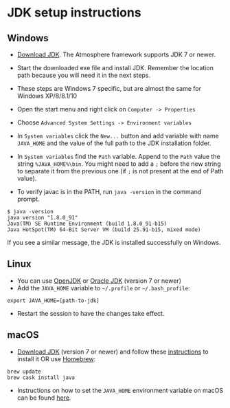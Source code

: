# JDK setup instructions

## Windows
* [Download JDK](http://www.oracle.com/technetwork/java/javase/downloads/index.html?ssSourceSiteId=otnjp). The Atmosphere framework supports JDK 7 or newer.

* Start the downloaded exe file and install JDK. Remember the location path because you will need it in the next steps.

* These steps are Windows 7 specific, but are almost the same for Windows XP/8/8.1/10

 * Open the start menu and right click on `Computer -> Properties`

 * Choose `Advanced System Settings -> Environment variables`

 * In `System variables` click the `New...` button and add variable with name `JAVA_HOME` and the value of the full path to the JDK installation folder.

 * In `System variables` find the `Path` variable. Append to the `Path` value the string `%JAVA_HOME%\bin`. You might need to add a `;` before the new string to separate it from the previous one (if `;` is not present at the end of Path value).

* To verify javac is in the PATH, run `java -version` in the command prompt.
```
$ java -version
java version "1.8.0_91"
Java(TM) SE Runtime Environment (build 1.8.0_91-b15)
Java HotSpot(TM) 64-Bit Server VM (build 25.91-b15, mixed mode)
```
If you see a similar message, the JDK is installed successfully on Windows.

## Linux
 * You can use [OpenJDK](http://openjdk.java.net/install/) or [Oracle JDK](http://www.oracle.com/technetwork/java/javase/downloads/index.html) (version 7 or newer)
 * Add the `JAVA_HOME` variable to `~/.profile` or `~/.bash_profile`:
 ```
 export JAVA_HOME=[path-to-jdk]
 ```
 * Restart the session to have the changes take effect.

## macOS
 * [Download JDK](http://www.oracle.com/technetwork/java/javase/downloads/index.html) (version 7 or newer) and follow these [instructions](https://docs.oracle.com/javase/8/docs/technotes/guides/install/mac_jdk.html) to install it OR use [Homebrew](http://brew.sh/):
```
brew update
brew cask install java
```
 * Instructions on how to set the `JAVA_HOME` environment variable on macOS can be found [here](https://www.mkyong.com/java/how-to-set-java_home-environment-variable-on-mac-os-x/).
